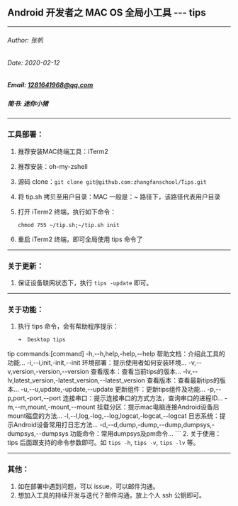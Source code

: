 ## Android 开发者之 MAC OS 全局小工具 --- tips

---

###### Author: 张帆
###### Date: 2020-02-12
##### Email: 1281641968@qq.com
##### 简书: 迷你小猪

---
### 工具部署：

1. 推荐安装MAC终端工具：iTerm2 
2. 推荐安装：oh-my-zshell
3. 源码 clone：`git clone git@github.com:zhangfanschool/Tips.git`
4. 将 tip.sh 拷贝至用户目录：MAC 一般是：~ 路径下，该路径代表用户目录
5. 打开 iTerm2 终端，执行如下命令：
	
	```
	chmod 755 ~/tip.sh;~/tip.sh init
	```
6. 重启 iTerm2 终端，即可全局使用 tips 命令了

---

### 关于更新：
1. 保证设备联网状态下，执行 `tips -update` 即可。

---

### 关于功能：

1. 执行 tips 命令，会有帮助程序提示：

	```
	➜  Desktop tips
tip commands:[command]
	 -h,--h,help,-help,--help                                            帮助文档：介绍此工具的功能...
	 -i,--i,init,-init,--init                                            环境部署：提示使用者如何安装环境...
	 -v,--v,version,-version,--version                                   查看版本：查看当前tips的版本...
	 -lv,--lv,latest_version,-latest_version,--latest_version            查看版本：查看最新tips的版本...
	 -u,--u,update,-update,--update                                      更新组件：更新tips组件及功能...
	 -p,--p,port,-port,--port                                            连接串口：提示连接串口的方式方法，查询串口的进程ID...
	 -m,--m,mount,-mount,--mount                                         挂载分区：提示mac电脑连接Android设备后mount磁盘的方法...
	 -l,--l,log,-log,--log,logcat,-logcat,--logcat                       日志系统：提示Android设备常用打日志方法...
	 -d,--d,dump,-dump,--dump,dumpsys,-dumpsys,--dumpsys                 功能命令：常用dumpsys及pm命令...
	```
2. 关于使用：tips 后面跟支持的命令参数即可。如 `tips -h`, `tips -v`, `tips -lv` 等。

---

### 其他：
1. 如在部署中遇到问题，可以 issue，可以邮件沟通。
2. 想加入工具的持续开发与迭代？邮件沟通，放上个人 ssh 公钥即可。